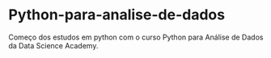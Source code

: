 # Python-para-analise-de-dados
 Começo dos estudos em python com o curso Python para Análise de Dados da Data Science Academy.

